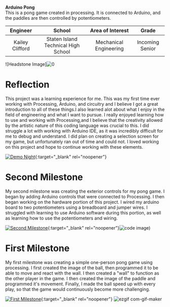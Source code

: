 <B>Arduino Pong </B> <BR>
This is a pong game created in processing. It is connected to Arduino, and the paddles are then controlled by potentiometers.

| **Engineer** | **School** | **Area of Interest** | **Grade** |
|:--:|:--:|:--:|:--:|
| Kailey Clifford | Staten Island Technical High School | Mechanical Engineering | Incoming Senior

![Headstone Image]![0](https://user-images.githubusercontent.com/72040431/129371350-2bafd911-96e5-4fde-8cb0-a7cc15968d54.jpg)

  
# Reflection
This project was a learning experience for me. This was my first time ever working with Processing, Arduino, and circuitry and I believe I got a great introduction to all of these things.I also learned alot about what I enjoy in the field of engineering and what I want to pursue. I really enjoyed learning how to use and working with Processing,and I believe that the creativity allowed by the artistic nature of this coding language was crucial to this. I did struggle a lot with working with Arduino IDE, as it  was incredibly difficult for me to debug and understand. I did plan on creating a selection screen for my game, but unfortunately ran out of time and could not. I loved working on this project and hope to continue working with these elements.

[![Demo Night](https://res.cloudinary.com/marcomontalbano/image/upload/v1628864463/video_to_markdown/images/youtube--YYSNxKir-qY-c05b58ac6eb4c4700831b2b3070cd403.jpg)](https://www.youtube.com/watch?v=YYSNxKir-qY ""){:target="_blank" rel="noopener"}

# Second Milestone
My second milestone was creating the exterior controls for my pong game. I began by adding Arduino controls that were connected to Processing. I then began working on the hardware portion of this project. I wired my arduino board to two potentiometers using a breadboard and jumper wires. I struggled with learning to use Arduino  software during this portion, as well as learning how to use the potentiometers and wiring.

[![Second Milestone](https://res.cloudinary.com/marcomontalbano/image/upload/v1628688118/video_to_markdown/images/youtube--ZSB1iUczcbM-c05b58ac6eb4c4700831b2b3070cd403.jpg)](https://www.youtube.com/watch?v=ZSB1iUczcbM "Second Milestone"){:target="_blank" rel="noopener"}![code image)](https://user-images.githubusercontent.com/72040431/129041357-5183d65d-bae6-43cc-a9a9-c626f519caf2.png)

# First Milestone

My first milestone was creating a simple one-person pong game using processing. I first created the image of the ball, then programmed it to be able to move and react with the wall. I then created a "wall" to function as the other player in the game. I then created the image of the paddle and programmed it's movement. Finally, I made the ball speed up with every play, so that the game would continuously become more challenging.

  [![First Milestone](https://res.cloudinary.com/marcomontalbano/image/upload/v1628259141/video_to_markdown/images/youtube--H7noV8Ftf2o-c05b58ac6eb4c4700831b2b3070cd403.jpg)](https://www.youtube.com/watch?v=H7noV8Ftf2o "First Milestone"){:target="_blank" rel="noopener"}
![ezgif com-gif-maker](https://user-images.githubusercontent.com/72040431/127664057-73c431f3-182b-40be-9184-5326cbcbbd03.gif)
